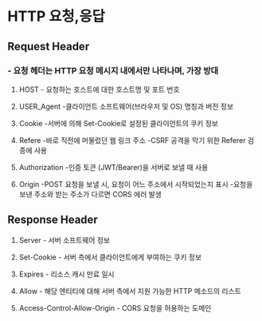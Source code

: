 # HTTP 요청,응답 


## Request Header


### - 요청 헤더는 HTTP 요청 메시지 내에서만 나타나며, 가장 방대


1) HOST - 요청하는 호스트에 대한 호스트명 및 포트 번호

2) USER_Agent -클라이언트 소프트웨어(브라우저 및 OS) 명칭과 버전 정보

3) Cookie -서버에 의해 Set-Cookie로 설정된 클라이언트의 쿠키 정보

4) Refere -바로 직전에 머물렀던 웹 링크 주소
          -CSRF 공격을 막기 위한 Referer 검증에 사용
          
5) Authorization -인증 토큰 (JWT/Bearer)을 서버로 보낼 때 사용

6) Origin  -POST 요청을 보낼 시, 요청이 어느 주소에서 시작되었는지 표시
           -요청을 보낸 주소와 받는 주소가 다르면 CORS 에러 발생
           
           
           

## Response Header


1) Server - 서버 소프트웨어 정보
2) Set-Cookie - 서버 측에서 클라이언트에게 부여하는 쿠키 정보

3) Expires - 리소스 캐시 만료 일시

4) Allow - 해당 엔티티에 대해 서버 측에서 지원 가능한 HTTP 메소드의 리스트

5) Access-Control-Allow-Origin - CORS 요청을 허용하는 도메인           
           
